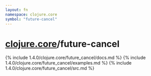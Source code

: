 ```yaml
---
layout: fn
namespace: clojure.core
symbol: "future-cancel"
---
```


# [clojure.core](../)/future-cancel

{% include 1.4.0/clojure.core/future_cancel/docs.md %}
{% include 1.4.0/clojure.core/future_cancel/examples.md %}
{% include 1.4.0/clojure.core/future_cancel/src.md %}


